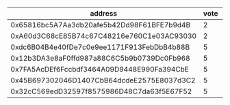 address|vote|timestamp|signature
---|---|---|---
0x65816bc5A7Aa3db20afe5b42Dd98F61BFE7b9d4B|2|1616505755|0x124fe6d3e850ec5c8c8aea97d91e374d9e73f6afa88a19591d7637c632435bdf092ba1fcffd315078bcea4cbae65bb0a2f3d616c7f56e57c3df773ce740c9e101c
0xA60d3C68cE85B74c67C48216e760C1e03AC93030|2|1616507260|0xfe9ec2fa43d253f0ddc8f98fd6e3afa866d4a6c5388e563f4625c7edd84e547e4cf6a72b4ae613b070c14220e09996fc38309685f0bc996d17a9ea89823775581b
0xdc6B04B4e40fDe7c0e9ee1171F913FebDbB4b88B|5|1616507316|0xd3c811752eefff11be2b616ab5fe9f0711fa362f8122839e7bc3efdd3904d05307d9215520d3c3d3a5cb3028ef836e5fdbc044543f8026eccd6a0796404632441c
0x12b3DA3e8aF0ffd987a88C6C5b9b0739Dc0Fb968|5|1616512579|0xd3db9e495f5aa11ee5da5d262cc8d4442a792c9e77928bee5d91d7166b0709633d53e2bbec57dc35414bbd963293da3ab53ff7caa10c71d70abbf9af99b0259f1b
0x7FA5AcDEf6Fccbdf3464A09D9448E990Fa394CbE|5|1616514117|0x05624c66bde9cad7db62c97d6a7db9a697c456f531eb8c8775cbcf01e88b909d454e2e92441e5e21191b217ff6ec92e7d337b84ab57144cb788b2c99fa2843441b
0x45B697302046D1407CbB64dcdeE2575E8037d3C2|5|1616514155|0x82d26204a043fe6b3cec8c78edacfeac541655b1c21a417d9cef94fb98c9771210819ba917783ffcb6b3795905baf89fb0f7d7ae22b39e1f812afa0f36338b2a1c
0x32cC569edD32597f8575986D48C7da63f5E67F52|5|1616558474|0x904bfbfd6ffdd3069c26222e2caeddd4fe12f0d6e42520f31af6e304a036b7cc2695616cb53ab473dad73b0b88a70dd3a84d0df3b215b2e355928613dbea402d1b